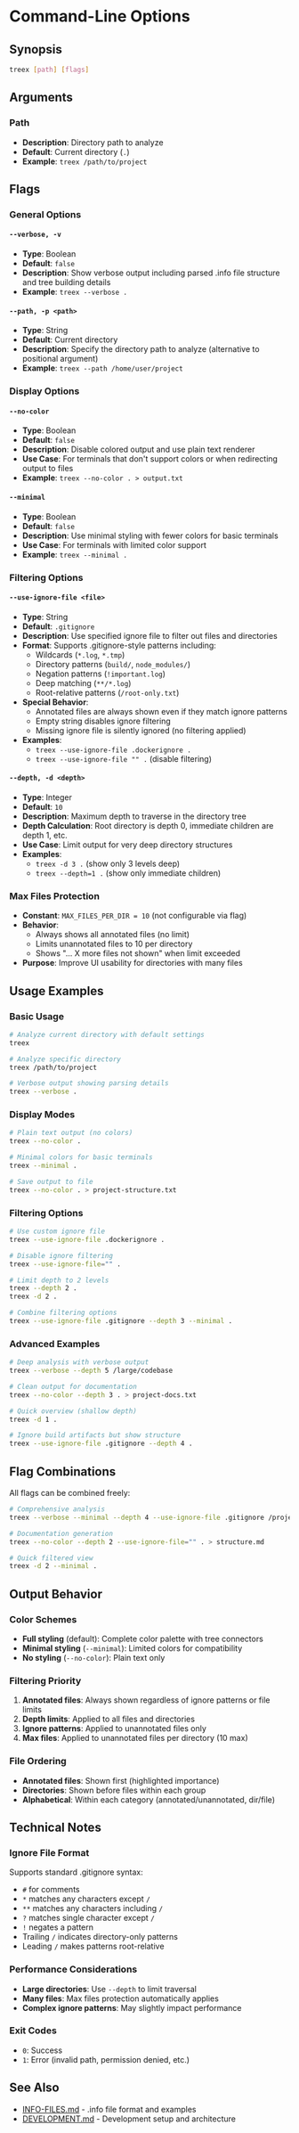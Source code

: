 # Command-Line Options

## Synopsis

```bash
treex [path] [flags]
```

## Arguments

### Path

- **Description**: Directory path to analyze
- **Default**: Current directory (`.`)
- **Example**: `treex /path/to/project`

## Flags

### General Options

#### `--verbose, -v`

- **Type**: Boolean
- **Default**: `false`
- **Description**: Show verbose output including parsed .info file structure and tree building details
- **Example**: `treex --verbose .`

#### `--path, -p <path>`

- **Type**: String
- **Default**: Current directory
- **Description**: Specify the directory path to analyze (alternative to positional argument)
- **Example**: `treex --path /home/user/project`

### Display Options

#### `--no-color`

- **Type**: Boolean
- **Default**: `false`
- **Description**: Disable colored output and use plain text renderer
- **Use Case**: For terminals that don't support colors or when redirecting output to files
- **Example**: `treex --no-color . > output.txt`

#### `--minimal`

- **Type**: Boolean
- **Default**: `false`
- **Description**: Use minimal styling with fewer colors for basic terminals
- **Use Case**: For terminals with limited color support
- **Example**: `treex --minimal .`

### Filtering Options

#### `--use-ignore-file <file>`

- **Type**: String
- **Default**: `.gitignore`
- **Description**: Use specified ignore file to filter out files and directories
- **Format**: Supports .gitignore-style patterns including:
  - Wildcards (`*.log`, `*.tmp`)
  - Directory patterns (`build/`, `node_modules/`)
  - Negation patterns (`!important.log`)
  - Deep matching (`**/*.log`)
  - Root-relative patterns (`/root-only.txt`)
- **Special Behavior**:
  - Annotated files are always shown even if they match ignore patterns
  - Empty string disables ignore filtering
  - Missing ignore file is silently ignored (no filtering applied)
- **Examples**:
  - `treex --use-ignore-file .dockerignore .`
  - `treex --use-ignore-file "" .` (disable filtering)

#### `--depth, -d <depth>`

- **Type**: Integer
- **Default**: `10`
- **Description**: Maximum depth to traverse in the directory tree
- **Depth Calculation**: Root directory is depth 0, immediate children are depth 1, etc.
- **Use Case**: Limit output for very deep directory structures
- **Examples**:
  - `treex -d 3 .` (show only 3 levels deep)
  - `treex --depth=1 .` (show only immediate children)

### Max Files Protection

- **Constant**: `MAX_FILES_PER_DIR = 10` (not configurable via flag)
- **Behavior**:
  - Always shows all annotated files (no limit)
  - Limits unannotated files to 10 per directory
  - Shows "... X more files not shown" when limit exceeded
- **Purpose**: Improve UI usability for directories with many files

## Usage Examples

### Basic Usage

```bash
# Analyze current directory with default settings
treex

# Analyze specific directory
treex /path/to/project

# Verbose output showing parsing details
treex --verbose .
```

### Display Modes

```bash
# Plain text output (no colors)
treex --no-color .

# Minimal colors for basic terminals
treex --minimal .

# Save output to file
treex --no-color . > project-structure.txt
```

### Filtering Options

```bash
# Use custom ignore file
treex --use-ignore-file .dockerignore .

# Disable ignore filtering
treex --use-ignore-file="" .

# Limit depth to 2 levels
treex --depth 2 .
treex -d 2 .

# Combine filtering options
treex --use-ignore-file .gitignore --depth 3 --minimal .
```

### Advanced Examples

```bash
# Deep analysis with verbose output
treex --verbose --depth 5 /large/codebase

# Clean output for documentation
treex --no-color --depth 3 . > project-docs.txt

# Quick overview (shallow depth)
treex -d 1 .

# Ignore build artifacts but show structure
treex --use-ignore-file .gitignore --depth 4 .
```

## Flag Combinations

All flags can be combined freely:

```bash
# Comprehensive analysis
treex --verbose --minimal --depth 4 --use-ignore-file .gitignore /project

# Documentation generation
treex --no-color --depth 2 --use-ignore-file="" . > structure.md

# Quick filtered view
treex -d 2 --minimal .
```

## Output Behavior

### Color Schemes

- **Full styling** (default): Complete color palette with tree connectors
- **Minimal styling** (`--minimal`): Limited colors for compatibility
- **No styling** (`--no-color`): Plain text only

### Filtering Priority

1. **Annotated files**: Always shown regardless of ignore patterns or file limits
2. **Depth limits**: Applied to all files and directories
3. **Ignore patterns**: Applied to unannotated files only
4. **Max files**: Applied to unannotated files per directory (10 max)

### File Ordering

- **Annotated files**: Shown first (highlighted importance)
- **Directories**: Shown before files within each group
- **Alphabetical**: Within each category (annotated/unannotated, dir/file)

## Technical Notes

### Ignore File Format

Supports standard .gitignore syntax:

- `#` for comments
- `*` matches any characters except `/`
- `**` matches any characters including `/`
- `?` matches single character except `/`
- `!` negates a pattern
- Trailing `/` indicates directory-only patterns
- Leading `/` makes patterns root-relative

### Performance Considerations

- **Large directories**: Use `--depth` to limit traversal
- **Many files**: Max files protection automatically applies
- **Complex ignore patterns**: May slightly impact performance

### Exit Codes

- `0`: Success
- `1`: Error (invalid path, permission denied, etc.)

## See Also

- [INFO-FILES.md](INFO-FILES.md) - .info file format and examples
- [DEVELOPMENT.md](DEVELOPMENT.md) - Development setup and architecture
